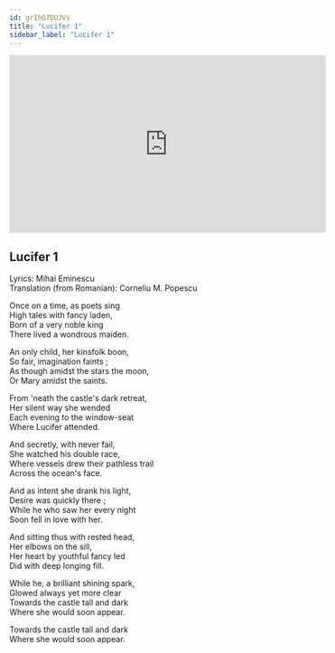 ```yaml
---
id: grIhG7DUJVs
title: "Lucifer 1"
sidebar_label: "Lucifer 1"
---
```


<div class="video-float-container">
  <iframe
    width="560"
    height="315"
    src="https://www.youtube.com/embed/grIhG7DUJVs"
    title="YouTube video player"
    frameborder="0"
    allow="accelerometer; autoplay; clipboard-write; encrypted-media; gyroscope; picture-in-picture; web-share"
    referrerpolicy="strict-origin-when-cross-origin"
    allowfullscreen
  ></iframe>
</div>

## Lucifer 1

Lyrics: Mihai Eminescu  
Translation (from Romanian): Corneliu M. Popescu

Once on a time, as poets sing    
High tales with fancy laden,    
Born of a very noble king    
There lived a wondrous maiden.  

An only child, her kinsfolk boon,    
So fair, imagination faints ;    
As though amidst the stars the moon,    
Or Mary amidst the saints.  

From 'neath the castle's dark retreat,    
Her silent way she wended    
Each evening to the window-seat    
Where Lucifer attended.  

And secretly, with never fail,    
She watched his double race,    
Where vessels drew their pathless trail    
Across the ocean's face.  

And as intent she drank his light,    
Desire was quickly there ;    
While he who saw her every night    
Soon fell in love with her.  

And sitting thus with rested head,    
Her elbows on the sill,    
Her heart by youthful fancy led    
Did with deep longing fill.  

While he, a brilliant shining spark,    
Glowed always yet more clear    
Towards the castle tall and dark    
Where she would soon appear.  

Towards the castle tall and dark    
Where she would soon appear.
